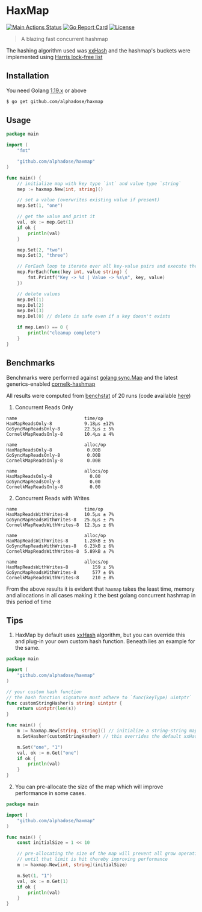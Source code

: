 # HaxMap

[![Main Actions Status](https://github.com/alphadose/haxmap/workflows/Go/badge.svg)](https://github.com/alphadose/haxmap/actions)
[![Go Report Card](https://goreportcard.com/badge/github.com/alphadose/haxmap)](https://goreportcard.com/report/github.com/alphadose/haxmap)
[![License](https://img.shields.io/badge/license-MIT-blue.svg)](./LICENSE.md)
> A blazing fast concurrent hashmap

The hashing algorithm used was [xxHash](https://github.com/Cyan4973/xxHash) and the hashmap's buckets were implemented using [Harris lock-free list](https://www.cl.cam.ac.uk/research/srg/netos/papers/2001-caslists.pdf)

## Installation

You need Golang [1.19.x](https://go.dev/dl/) or above

```bash
$ go get github.com/alphadose/haxmap
```

## Usage

```go
package main

import (
	"fmt"

	"github.com/alphadose/haxmap"
)

func main() {
	// initialize map with key type `int` and value type `string`
	mep := haxmap.New[int, string]()

	// set a value (overwrites existing value if present)
	mep.Set(1, "one")

	// get the value and print it
	val, ok := mep.Get(1)
	if ok {
		println(val)
	}

	mep.Set(2, "two")
	mep.Set(3, "three")

	// ForEach loop to iterate over all key-value pairs and execute the given lambda
	mep.ForEach(func(key int, value string) {
		fmt.Printf("Key -> %d | Value -> %s\n", key, value)
	})

	// delete values
	mep.Del(1)
	mep.Del(2)
	mep.Del(3)
	mep.Del(0) // delete is safe even if a key doesn't exists

	if mep.Len() == 0 {
		println("cleanup complete")
	}
}
```

## Benchmarks

Benchmarks were performed against [golang sync.Map](https://pkg.go.dev/sync#Map) and the latest generics-enabled [cornelk-hashmap](https://github.com/cornelk/hashmap)

All results were computed from [benchstat](https://pkg.go.dev/golang.org/x/perf/cmd/benchstat) of 20 runs (code available [here](./benchmarks))

1. Concurrent Reads Only
```
name                         time/op
HaxMapReadsOnly-8            9.18µs ±12%
GoSyncMapReadsOnly-8         22.5µs ± 5%
CornelkMapReadsOnly-8        10.4µs ± 4%

name                         alloc/op
HaxMapReadsOnly-8             0.00B
GoSyncMapReadsOnly-8          0.00B
CornelkMapReadsOnly-8         0.00B

name                         allocs/op
HaxMapReadsOnly-8              0.00
GoSyncMapReadsOnly-8           0.00
CornelkMapReadsOnly-8          0.00
```


2. Concurrent Reads with Writes
```
name                         time/op
HaxMapReadsWithWrites-8      10.5µs ± 7%
GoSyncMapReadsWithWrites-8   25.6µs ± 7%
CornelkMapReadsWithWrites-8  12.3µs ± 6%

name                         alloc/op
HaxMapReadsWithWrites-8      1.28kB ± 5%
GoSyncMapReadsWithWrites-8   6.23kB ± 6%
CornelkMapReadsWithWrites-8  5.89kB ± 7%

name                         allocs/op
HaxMapReadsWithWrites-8         159 ± 5%
GoSyncMapReadsWithWrites-8      577 ± 6%
CornelkMapReadsWithWrites-8     210 ± 8%
```

From the above results it is evident that `haxmap` takes the least time, memory and allocations in all cases making it the best golang concurrent hashmap in this period of time

## Tips

1. HaxMap by default uses [xxHash](https://github.com/cespare/xxhash) algorithm, but you can override this and plug-in your own custom hash function. Beneath lies an example for the same.
```go
package main

import (
	"github.com/alphadose/haxmap"
)

// your custom hash function
// the hash function signature must adhere to `func(keyType) uintptr`
func customStringHasher(s string) uintptr {
	return uintptr(len(s))
}

func main() {
	m := haxmap.New[string, string]() // initialize a string-string map
	m.SetHasher(customStringHasher) // this overrides the default xxHash algorithm

	m.Set("one", "1")
	val, ok := m.Get("one")
	if ok {
		println(val)
	}
}
```

2. You can pre-allocate the size of the map which will improve performance in some cases.
```go
package main

import (
	"github.com/alphadose/haxmap"
)

func main() {
	const initialSize = 1 << 10

	// pre-allocating the size of the map will prevent all grow operations
	// until that limit is hit thereby improving performance
	m := haxmap.New[int, string](initialSize)

	m.Set(1, "1")
	val, ok := m.Get(1)
	if ok {
		println(val)
	}
}
```
